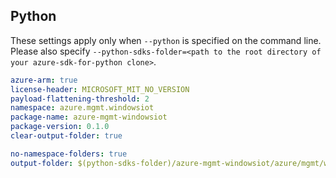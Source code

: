 ## Python 

These settings apply only when `--python` is specified on the command line.
Please also specify `--python-sdks-folder=<path to the root directory of your azure-sdk-for-python clone>`.

``` yaml $(python)
azure-arm: true
license-header: MICROSOFT_MIT_NO_VERSION
payload-flattening-threshold: 2
namespace: azure.mgmt.windowsiot
package-name: azure-mgmt-windowsiot
package-version: 0.1.0
clear-output-folder: true
```

``` yaml $(python)
no-namespace-folders: true
output-folder: $(python-sdks-folder)/azure-mgmt-windowsiot/azure/mgmt/windowsiot
```
